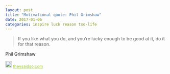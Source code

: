 ```yaml
---
layout: post
title: "Motivational quote: Phil Grimshaw"
date: 2017-01-06
categories: inspire luck reason tso-life
---
```

> If you like what you do, and you’re lucky enough to be good at it, do it for that reason.

Phil Grimshaw

<span style="z-index:50;font-size:0.9em;"><img src="https://theysaidso.com/branding/theysaidso.png" height="20" width="20" alt="theysaidso.com"/><a href="https://theysaidso.com" title="Powered by quotes from theysaidso.com" style="color: #9fcc25; margin-left: 4px; vertical-align: middle;">theysaidso.com</a></span>
